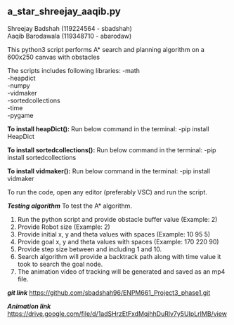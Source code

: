 ## a_star_shreejay_aaqib.py

Shreejay Badshah (119224564 - sbadshah)\
Aaqib Barodawala (119348710 - abarodaw)

This python3 script performs A* search and planning algorithm on a 600x250 canvas with obstacles

The scripts includes following libraries:
-math\
-heapdict\
-numpy\
-vidmaker\
-sortedcollections\
-time\
-pygame

**To install heapDict():**
Run below command in the terminal:
-pip install HeapDict

**To install sortedcollections():**
Run below command in the terminal:
-pip install sortedcollections

**To install vidmaker():**
Run below command in the terminal:
-pip install vidmaker

To run the code, open any editor (preferably VSC) and run the script.

***Testing algorithm***
To test the A* algorithm.
1. Run the python script and provide obstacle buffer value (Example: 2)
2. Provide Robot size (Example: 2)
3. Provide initial x, y and theta values with spaces (Example: 10 95 5)
4. Provide goal x, y and theta values with spaces (Example: 170 220 90)
5. Provide step size between and including 1 and 10.
6. Search algorithm will provide a backtrack path along with time value it took to search the goal node.
7. The animation video of tracking will be generated and saved as an mp4 file.

***git link***
https://github.com/sbadshah96/ENPM661_Project3_phase1.git

***Animation link***
https://drive.google.com/file/d/1adSHrzEtFxdMqjhhDuRlv7y5UIpLrIMB/view

